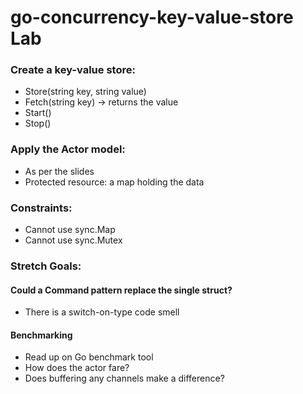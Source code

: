 # go-concurrency-key-value-store Lab

### Create a key-value store:
- Store(string key, string value)
- Fetch(string key) -> returns the value
- Start()
- Stop()

### Apply the Actor model:
- As per the slides
- Protected resource: a map holding the data

### Constraints:
- Cannot use sync.Map
- Cannot use sync.Mutex

### Stretch Goals:

#### Could a Command pattern replace the single struct?
- There is a switch-on-type code smell

#### Benchmarking
- Read up on Go benchmark tool
- How does the actor fare?
- Does buffering any channels make a difference?